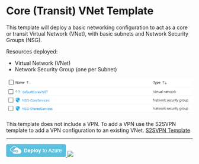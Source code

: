# Core (Transit) VNet Template

This template will deploy a basic networking configuration to act as a core or transit Virtual Network (VNet), with basic subnets and Network Security Groups (NSG).

Resources deployed:
- Virtual Network (VNet)
- Network Security Group (one per Subnet)

![Azure Resources deployed as part of this template](../../img/templates/networkHub-Net-resources.png)

This template does not include a VPN. To add a VPN use the S2SVPN template to add a VPN configuration to an existing VNet. [S2SVPN Template](../networkHub-s2sVPN) 

---

<a href="https://portal.azure.com/#create/Microsoft.Template/uri/https%3a%2f%2fraw.githubusercontent.com%2fhibbertda%2fazure-examples%2fvpnbreakout%2fTemplates%2fnetworkHub-Net%2fnetworkHub-net.azrm.json" target="_blank">
    <img src="https://raw.githubusercontent.com/Azure/azure-quickstart-templates/master/1-CONTRIBUTION-GUIDE/images/deploytoazure.png"/>
</a>


<a href="https://portal.azure.us/#create/Microsoft.Template/uri/https%3a%2f%2fraw.githubusercontent.com%2fhibbertda%2fazure-examples%2fvpnbreakout%2fTemplates%2fnetworkHub-Net%2fnetworkHub-net.azrm.json" target="_blank">
    <img src="https://azuredeploy.net/AzureGov.png"/>
</a>


